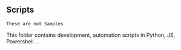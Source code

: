 ## Scripts

`These are not Samples`

This folder contains development, automation scripts in Python, JS, Powershell ...